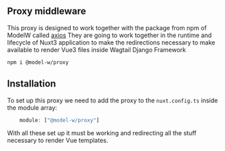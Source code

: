 ## Proxy middleware

This proxy is designed to work together with the package from npm of ModelW called [axios](https://www.npmjs.com/package/@model-w/axios)
They are going to work together in the runtime and lifecycle of Nuxt3 application to make the redirections necessary to make available to render
Vue3 files inside Wagtail Django Framework

```bash
npm i @model-w/proxy
```

## Installation
To set up this proxy we need to add the proxy to the `nuxt.config.ts` inside the module array:

```typescript
    module: ["@model-w/proxy"]
```

With all these set up it must be working and redirecting all the stuff necessary to render Vue templates.
